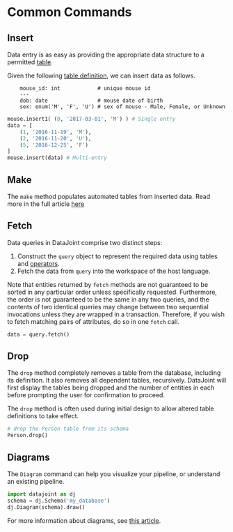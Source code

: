 # Common Commands

## Insert

Data entry is as easy as providing the appropriate data structure to a permitted
[table](../reproduce/table-tiers.md).

Given the following [table definition](../getting-started/table-definitions.md), we can
insert data as follows.

```text      
    mouse_id: int            # unique mouse id
    ---
    dob: date                # mouse date of birth
    sex: enum('M', 'F', 'U') # sex of mouse - Male, Female, or Unknown
``` 

```python
mouse.insert1( (0, '2017-03-01', 'M') ) # Single entry
data = [
    (1, '2016-11-19', 'M'),
    (2, '2016-11-20', 'U'),
    (5, '2016-12-25', 'F')
]
mouse.insert(data) # Multi-entry
```

## Make

The `make` method populates automated tables from inserted data. Read more in the
full article [here](../reproduce/make-method.md)

## Fetch

Data queries in DataJoint comprise two distinct steps:

1.  Construct the `query` object to represent the required data using
    tables and [operators](../query/operators).
2.  Fetch the data from `query` into the workspace of the host language.

Note that entities returned by `fetch` methods are not guaranteed to be sorted in any
particular order unless specifically requested. Furthermore, the order is not
guaranteed to be the same in any two queries, and the contents of two identical queries
may change between two sequential invocations unless they are wrapped in a transaction.
Therefore, if you wish to fetch matching pairs of attributes, do so in one `fetch`
call.

```python
data = query.fetch()
```

## Drop

The `drop` method completely removes a table from the database, including its
definition. It also removes all dependent tables, recursively. DataJoint will first
display the tables being dropped and the number of entities in each before prompting
the user for confirmation to proceed.

The `drop` method is often used during initial design to allow altered
table definitions to take effect.

```python
# drop the Person table from its schema
Person.drop()
```

## Diagrams

The `Diagram` command can help you visualize your pipeline, or understand
an existing pipeline. 

```python
import datajoint as dj
schema = dj.Schema('my_database')
dj.Diagram(schema).draw()
```

For more information about diagrams, see [this article](../design/diagrams).

